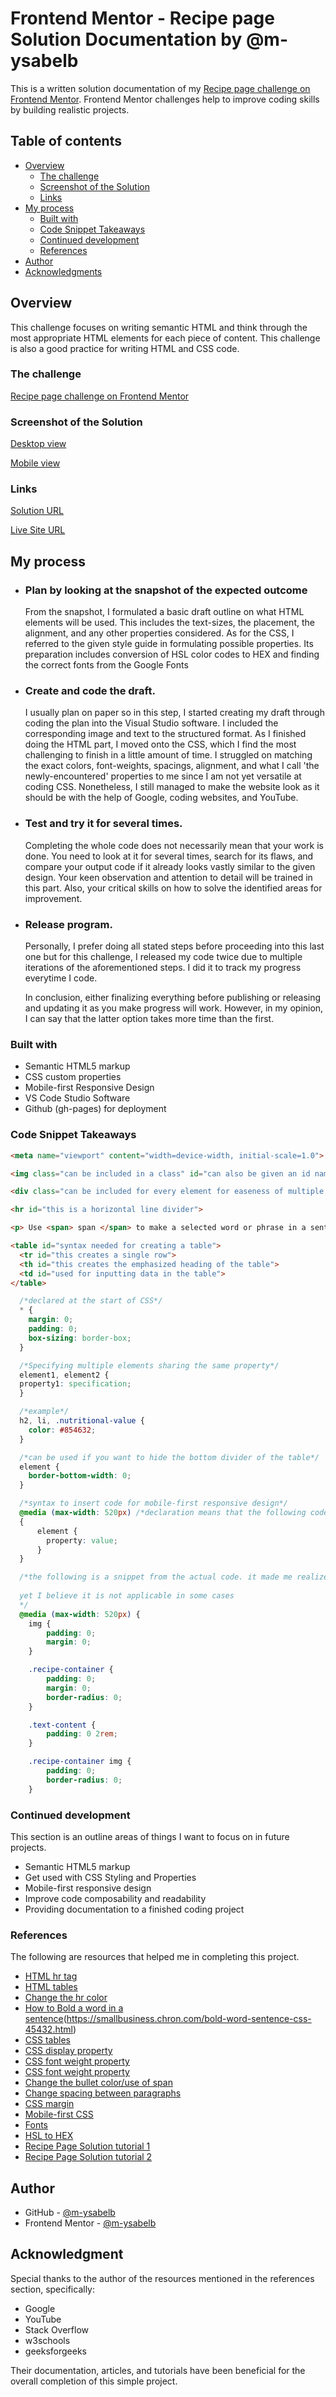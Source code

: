# Frontend Mentor - Recipe page Solution Documentation by @m-ysabelb

This is a written solution documentation of my [Recipe page challenge on Frontend Mentor](https://www.frontendmentor.io/challenges/recipe-page-KiTsR8QQKm). Frontend Mentor challenges help to improve coding skills by building realistic projects. 


## Table of contents

- [Overview](#overview)
  - [The challenge](#the-challenge)
  - [Screenshot of the Solution](#screenshot)
  - [Links](#links)
- [My process](#my-process)
  - [Built with](#built-with)
  - [Code Snippet Takeaways](#code-snippet-takeaways)
  - [Continued development](#continued-development)
  - [References](#references)
- [Author](#author)
- [Acknowledgments](#acknowledgments)

## Overview
This challenge focuses on writing semantic HTML and think through the most appropriate HTML elements for each piece of content. This challenge is also a good practice for writing HTML and CSS code.


### The challenge
[Recipe page challenge on Frontend Mentor](https://www.frontendmentor.io/challenges/recipe-page-KiTsR8QQKm)

### Screenshot of the Solution
[Desktop view](./screenshots/Simple%20Omelette%20Recipe%20-%20Desktop%20view.png)

[Mobile view](./screenshots/Simple%20Omelette%20Recipe%20-%20Mobile%20view.png)

### Links
[Solution URL](https://github.com/m-ysabelb/recipe-page-frontend-mentor-challenge)

[Live Site URL](https://m-ysabelb.github.io/recipe-page-frontend-mentor-challenge/)

## My process
- ### Plan by looking at the snapshot of the expected outcome
  From the snapshot, I formulated a basic draft outline on what HTML elements will be used. This includes the text-sizes, the placement, the alignment, and any other properties considered. As for the CSS, I referred to the given style guide in formulating possible properties. Its preparation includes conversion of HSL color codes to HEX and finding the correct fonts from the Google Fonts

- ### Create and code the draft.
  I usually plan on paper so in this step, I started creating my draft through coding the plan into the Visual Studio software. I included the corresponding image and text to the structured format. As I finished doing the HTML part, I moved onto the CSS, which I find the most challenging to finish in a little amount of time. I struggled on matching the exact colors, font-weights, spacings, alignment, and what I call 'the newly-encountered' properties to me since I am not yet versatile at coding CSS. Nonetheless, I still managed to make the website look as it should be with the help of Google, coding websites, and YouTube.

- ### Test and try it for several times.
  Completing the whole code does not necessarily mean that your work is done. You need to look at it for several times, search for its flaws, and compare your output code if it already looks vastly similar to the given design. Your keen observation and attention to detail will be trained in this part. Also, your critical skills on how to solve the identified areas for improvement.

- ### Release program.
  Personally, I prefer doing all stated steps before proceeding into this last one but for this challenge, I released my code twice due to multiple iterations of the aforementioned steps. I did it to track my progress everytime I code.

  In conclusion, either finalizing everything before publishing or releasing and updating it as you make progress will work. However, in my opinion, I can say that the latter option takes more time than the first.

### Built with
- Semantic HTML5 markup
- CSS custom properties
- Mobile-first Responsive Design
- VS Code Studio Software
- Github (gh-pages) for deployment

### Code Snippet Takeaways
```html
<meta name="viewport" content="width=device-width, initial-scale=1.0"> <--- declared in the HTML head to display site properly based on user's device

<img class="can be included in a class" id="can also be given an id name" src="./folder-name/another-folder-name/filename.file-extension" alt="">

<div class="can be included for every element for easeness of multiple styling in CSS"> </div>

<hr id="this is a horizontal line divider">

<p> Use <span> span </span> to make a selected word or phrase in a sentence styled. </p>

<table id="syntax needed for creating a table">
  <tr id="this creates a single row">
  <th id="this creates the emphasized heading of the table">
  <td id="used for inputting data in the table">
</table>

```

```css
  /*declared at the start of CSS*/
  * {
    margin: 0;
    padding: 0;
    box-sizing: border-box;
  }

  /*Specifying multiple elements sharing the same property*/
  element1, element2 {
  property1: specification;
  }

  /*example*/
  h2, li, .nutritional-value {
    color: #854632;
  }

  /*can be used if you want to hide the bottom divider of the table*/
  element {
    border-bottom-width: 0;
  }

  /*syntax to insert code for mobile-first responsive design*/
  @media (max-width: 520px) /*declaration means that the following code will take effect if width is 520px and below*/
  {
      element {
        property: value;
      }
  }

  /*the following is a snippet from the actual code. it made me realized that if you want to extend the content to the sides or top and below of the mobile view, just set the property (especially the paddings and margins) into zero
  
  yet I believe it is not applicable in some cases
  */
  @media (max-width: 520px) {
    img {
        padding: 0;
        margin: 0;
    }

    .recipe-container {
        padding: 0;
        margin: 0;
        border-radius: 0;
    }

    .text-content {
        padding: 0 2rem;
    }

    .recipe-container img {
        padding: 0;
        border-radius: 0;
    }

```

### Continued development
This section is an outline areas of things I want to focus on in future projects.

- Semantic HTML5 markup
- Get used with CSS Styling and Properties
- Mobile-first responsive design
- Improve code composability and readability
- Providing documentation to a finished coding project

### References
The following are resources that helped me in completing this project.

- [HTML hr tag](https://www.w3schools.com/tags/tag_hr.asp#:~:text=The%20element%20is%20most,change)
- [HTML tables](https://www.w3schools.com/html/html_tables.asp)
- [Change the hr color](https://www.tutorialrepublic.com/faq/how-to-change-the-color-of-an-hr-element-using-css.php#:~:text=You%20can%20simply%20use%20the,value%20of%20the%20height%20property.)
- [How to Bold a word in a sentence](https://stackoverflow.com/questions/9058425/how-to-bold-words-within-a-paragraph-in-html-css)(https://smallbusiness.chron.com/bold-word-sentence-css-45432.html)
- [CSS tables](https://www.w3schools.com/css/css_table.asp)
- [CSS display property](https://www.w3schools.com/css/css_display_visibility.asp)
- [CSS font weight property](https://www.w3schools.com/cssref/pr_font_weight.php)
- [CSS font weight property](https://www.w3schools.com/cssref/pr_font_weight.php)
- [Change the bullet color/use of span](https://www.geeksforgeeks.org/how-to-change-the-color-of-bullets-using-css/)
- [Change spacing between paragraphs](https://stackoverflow.com/questions/41253908/changing-spacing-between-paragraphs-and-inside-of-paragraphs)
- [CSS margin](https://www.w3schools.com/css/css_margin.asp)
- [Mobile-first CSS](https://medium.com/@pete.davis/mobile-first-css-89d16c91e6b3)
- [Fonts](fonts.google.com)
- [HSL to HEX](https://htmlcolors.com/hsl-to-hex)
- [Recipe Page Solution tutorial 1](https://www.youtube.com/watch?v=wF2DLQGeJS0)
- [Recipe Page Solution tutorial 2](https://www.youtube.com/watch?v=JeagPId2y54)

## Author
- GitHub - [@m-ysabelb](https://github.com/m-ysabelb)
- Frontend Mentor - [@m-ysabelb](https://www.frontendmentor.io/profile/m-ysabelb)

## Acknowledgment
Special thanks to the author of the resources mentioned in the references section, specifically:
- Google
- YouTube
- Stack Overflow
- w3schools
- geeksforgeeks

Their documentation, articles, and tutorials have been beneficial for the overall completion of this simple project.
